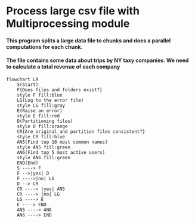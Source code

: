 # Process large csv file with Multiprocessing module

#### This program splits a large data file to chunks and does a parallel computations for each chunk.
#### The file contains some data about trips by NY taxy companies. We need to calculate a total revenue of each company



```mermaid
flowchart LR
    S(Start)
    F{Does files and folders exist?}
    style F fill:blue
    LG(Log to the error file)
    style LG fill:gray
    E(Raise an error)
    style E fill:red
    D(Partitioning files)
    style D fill:orange
    CR{Are original and partition files consistent?}
    style CR fill:blue
    AN5(Find top 10 most common names)
    style AN5 fill:green
    AN6(Find top 5 most active users)
    style AN6 fill:green
    END(End)
    S ----> F
    F -->|yes| D
    F ---->|no| LG
    D --> CR
    CR ----> |yes| AN5
    CR ----> |no| LG
    LG ----> E
    E ----> END
    AN5 ----> AN6
    AN6 ----> END


```